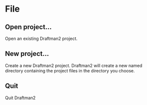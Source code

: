 # File

## Open project...

Open an existing Draftman2 project.

## New project...

Create a new Draftman2 project. Draftman2 will create a new named directory containing the project files in the directory you choose.

## Quit

Quit Draftman2

